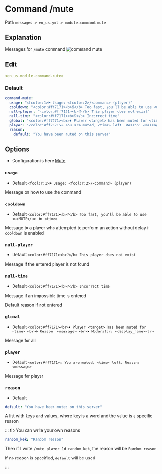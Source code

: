 # Command /mute
Path `messages > en_us.yml > module.command.mute`

## Explanation
Messages for `/mute` command
![command mute](/commandmute.png)

## Edit
```yaml
<en_us.module.command.mute>
```

### Default
```yaml
command-mute:
  usage: "<fcolor:1>⚑ Usage: <fcolor:2>/<command> (player)"
  cooldown: "<color:#ff7171><b>⁉</b> Too fast, you'll be able to use <u>MUTE</u> in <time>"
  null-player: "<color:#ff7171><b>⁉</b> This player does not exist"
  null-time: "<color:#ff7171><b>⁉</b> Incorrect time"
  global: "<color:#ff7171><br>⏵ Player <target> has been muted for <time> <br>⏵ Reason: <message> <br>⏵ Moderator: <display_name><br>"
  player: "<color:#ff7171>☠ You are muted, <time> left. Reason: <message>"
  reason:
    default: "You have been muted on this server"
```

## Options

- Configuration is here [Mute](/en/config/module/command/command-mute/)

### `usage`
- Default `<fcolor:1>⚑ Usage: <fcolor:2>/<command> (player)`

Message on how to use the command

### `cooldown`
- Default `<color:#ff7171><b>⁉</b> Too fast, you'll be able to use <u>MUTE</u> in <time>`

Message to a player who attempted to perform an action without delay if `cooldown` is enabled

### `null-player`
- Default `<color:#ff7171><b>⁉</b> This player does not exist`

Message if the entered player is not found

### `null-time`
- Default `<color:#ff7171><b>⁉</b> Incorrect time`

Message if an impossible time is entered

Default reason if not entered

### `global`
- Default `<color:#ff7171><br>⏵ Player <target> has been muted for <time> <br>⏵ Reason: <message> <br>⏵ Moderator: <display_name><br>`

Message for all

### `player`
- Default `<color:#ff7171>☠ You are muted, <time> left. Reason: <message>`

Message for player

### `reason`
- Default
```yaml
default: "You have been muted on this server"
```

A list with keys and values, where key is a word and the value is a specific reason

::: tip You can write your own reasons
```yaml
random_kek: "Random reason"
```
Then if I write `/mute player 1d random_kek`, the reason will be `Random reason`

If no reason is specified, `default` will be used

:::

